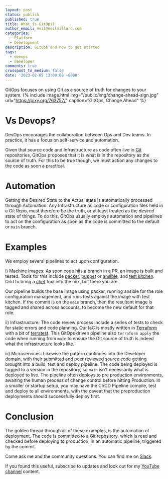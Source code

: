 ```yaml
---
layout: post
status: publish
published: true
title: What is GitOps?
author_email: neil@neilmillard.com
categories:
  - Platform
  - Development
description: GitOps and how to get started
tags:
  - devops
  - developer
comments: true
crosspost_to_medium: false
date: '2023-02-05 13:00:00 +0000'
---
```

GitOps focuses on using Git as a source of truth for changes to your system.
{% include image.html
img="/public/img/change-ahead-sign.jpg"
url="https://pixy.org/763757/"
caption="GitOps, Change Ahead" %}

Vs Devops?
==========
DevOps encourages the collaboration between Ops and Dev teams. In practice, it has a focus on self-service and automation.

Given that source code and Infrastructure as code often live in [Git][git] repositories, GitOps proposes that it is
what is in the repository as the source of truth. For this to be true though, we must action any changes to the code as
soon a practical.

Automation
========
Getting the Desired State to the Actual state is automatically processed through Automation.
Any Infrastructure as code or configuration files held in a Git Repo, must therefore be the truth, or at least treated
as the desired state of things. To do this, GitOps usually employs automation and pipelines to act on the configuration
as soon as the code is committed to the default or `main` branch.

Examples
======
We employ several pipelines to act upon configuration.

i) Machine Images: As soon code hits a branch in a PR, an image is built and tested. Tools for this include [packer][packer],
[puppet][puppet] or [ansible][ansible], and [test kitchen][kitchen]. Odd to bring a [chef] tool into the mix, but there you are.

Our pipeline builds the base image using packer, running ansible for the role configuration management, and runs tests
against the image with test kitchen. If the commit is on the `main` branch, then the resultant image is tagged and
shared across accounts, to become the new default for that role.

ii) Infrastructure: The code review process include a series of tests to check for static errors and code planning.
Our IaC is mostly written in [Terraform][terraform] with a bit of [terratest][terratest]. This GitOps driven pipeline
also `terraform apply` the code when running from `main` to ensure the Git source of truth is indeed what the
infrastructure looks like.

iii) Microservices: Likewise the pattern continues into the Developer domain, with their submitted and peer reviewed
source code getting brought into a build, test and deploy pipeline. The code being deployed is tagged to a version
in the repository, so `main` isn't necessarily what is deployed to live. The pipeline often deploys to pre production
environments, awaiting the human process of change control before hitting Production. In a smaller or startup setup,
you may have the CI/CD Pipeline compile, test and deploy to all environments, with the caveat that the preproduction
deployments should successfully deploy first.

Conclusion
========
The golden thread through all of these examples, is the automation of deployment. The code is committed to a Git
repository, which is read and checked before deploying to production, in an automatic pipeline, triggered by the commit.

Come ask me and the community questions. You can find me on [Slack]({{site.data.slack.invite}}).


If you found this useful, subscribe to updates and look out for my [YouTube channel]({{site.data.youtube.channel}}) content.

[git]: https://git-scm.com/
[packer]: https://www.packer.io/
[puppet]: hhttps://www.puppet.com/
[ansible]: https://www.ansible.com/
[kitchen]: https://docs.chef.io/workstation/kitchen/
[chef]: https://www.chef.io/
[terraform]: https://www.terraform.io/
[terratest]: https://terratest.gruntwork.io/
